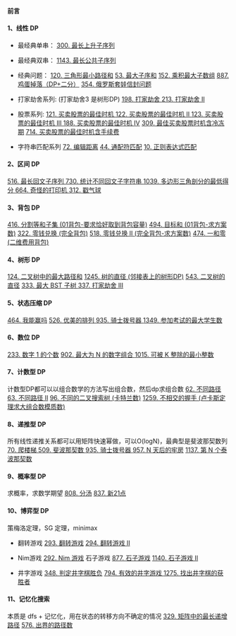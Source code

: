 
#### 前言

#### 1、线性 DP
- 最经典单串：
[300. 最长上升子序列](https://leetcode-cn.com/problems/longest-increasing-subsequence/)

- 最经典双串：
[1143. 最长公共子序列](https://leetcode-cn.com/problems/longest-common-subsequence)

- 经典问题：
[120. 三角形最小路径和](https://leetcode-cn.com/problems/triangle)
[53. 最大子序和](https://leetcode-cn.com/problems/maximum-subarray)
[152. 乘积最大子数组](https://leetcode-cn.com/problems/maximum-product-subarray)
[887. 鸡蛋掉落（DP+二分）](https://leetcode-cn.com/problems/super-egg-drop) 
[354. 俄罗斯套娃信封问题](https://leetcode-cn.com/problems/russian-doll-envelopes)

- 打家劫舍系列: (打家劫舍3 是树形DP)
[198. 打家劫舍 ](https://leetcode-cn.com/problems/house-robber)
[213. 打家劫舍 II](https://leetcode-cn.com/problems/house-robber-ii)

- 股票系列:
[121. 买卖股票的最佳时机 ](https://leetcode-cn.com/problems/best-time-to-buy-and-sell-stock)
[122. 买卖股票的最佳时机 II ](https://leetcode-cn.com/problems/best-time-to-buy-and-sell-stock-ii)
[123. 买卖股票的最佳时机 III ](https://leetcode-cn.com/problems/best-time-to-buy-and-sell-stock-iii)
[188. 买卖股票的最佳时机 IV](https://leetcode-cn.com/problems/best-time-to-buy-and-sell-stock-iv)
[309. 最佳买卖股票时机含冷冻期](https://leetcode-cn.com/problems/best-time-to-buy-and-sell-stock-with-cooldown)
[714. 买卖股票的最佳时机含手续费](https://leetcode-cn.com/problems/best-time-to-buy-and-sell-stock-with-transaction-fee)

- 字符串匹配系列
[72. 编辑距离](https://leetcode-cn.com/problems/edit-distance)
[44. 通配符匹配](https://leetcode-cn.com/problems/wildcard-matching)
[10. 正则表达式匹配](https://leetcode-cn.com/problems/regular-expression-matching)

#### 2、区间 DP
[516. 最长回文子序列 ](https://leetcode-cn.com/problems/longest-palindromic-subsequence)
[730. 统计不同回文子字符串 ](https://leetcode-cn.com/problems/count-different-palindromic-subsequences)
[1039. 多边形三角剖分的最低得分 ](https://leetcode-cn.com/problems/minimum-score-triangulation-of-polygon)
[664. 奇怪的打印机 ](https://leetcode-cn.com/problems/strange-printer)
[312. 戳气球](https://leetcode-cn.com/problems/burst-balloons)

#### 3、背包 DP
[416. 分割等和子集 (01背包-要求恰好取到背包容量)](https://leetcode-cn.com/problems/partition-equal-subset-sum)
[494. 目标和 (01背包-求方案数)](https://leetcode-cn.com/problems/target-sum)
[322. 零钱兑换 (完全背包)](https://leetcode-cn.com/problems/coin-change)
[518. 零钱兑换 II (完全背包-求方案数)](https://leetcode-cn.com/problems/coin-change-2)
[474. 一和零 (二维费用背包)](https://leetcode-cn.com/problems/ones-and-zeroes)

#### 4、树形 DP
[124. 二叉树中的最大路径和](https://leetcode-cn.com/problems/binary-tree-maximum-path-sum)
[1245. 树的直径 (邻接表上的树形DP)](https://leetcode-cn.com/problems/tree-diameter)
[543. 二叉树的直径](https://leetcode-cn.com/problems/diameter-of-binary-tree)
[333. 最大 BST 子树 ](https://leetcode-cn.com/problems/largest-bst-subtree)
[337. 打家劫舍 III](https://leetcode-cn.com/problems/house-robber-iii)

#### 5、状态压缩 DP
[464. 我能赢吗](https://leetcode-cn.com/problems/can-i-win)
[526. 优美的排列 ](https://leetcode-cn.com/problems/beautiful-arrangement)
[935. 骑士拨号器 ](https://leetcode-cn.com/problems/knight-dialer)
[1349. 参加考试的最大学生数](https://leetcode-cn.com/problems/maximum-students-taking-exam)

#### 6、数位 DP
[233. 数字 1 的个数](https://leetcode-cn.com/problems/number-of-digit-one)
[902. 最大为 N 的数字组合 ](https://leetcode-cn.com/problems/numbers-at-most-n-given-digit-set)
[1015. 可被 K 整除的最小整数](https://leetcode-cn.com/problems/smallest-integer-divisible-by-k)

#### 7、计数型 DP
计数型DP都可以以组合数学的方法写出组合数，然后dp求组合数
[62. 不同路径](https://leetcode-cn.com/problems/unique-paths)
[63. 不同路径 II](https://leetcode-cn.com/problems/unique-paths-ii)
[96. 不同的二叉搜索树 (卡特兰数)](https://leetcode-cn.com/problems/unique-binary-search-trees)
[1259. 不相交的握手 (卢卡斯定理求大组合数模质数)](https://leetcode-cn.com/problems/handshakes-that-dont-cross)

#### 8、递推型 DP
所有线性递推关系都可以用矩阵快速幂做，可以O(logN)，最典型是斐波那契数列
[70. 爬楼梯 ](https://leetcode-cn.com/problems/climbing-stairs)
[509. 斐波那契数 ](https://leetcode-cn.com/problems/fibonacci-number)
[935. 骑士拨号器 ](https://leetcode-cn.com/problems/knight-dialer)
[957. N 天后的牢房](https://leetcode-cn.com/problems/prison-cells-after-n-days)
[1137. 第 N 个泰波那契数](https://leetcode-cn.com/problems/n-th-tribonacci-number)

#### 9、概率型 DP
求概率，求数学期望
[808. 分汤](https://leetcode-cn.com/problems/soup-servings)
[837. 新21点](https://leetcode-cn.com/problems/new-21-game)

#### 10、博弈型 DP
策梅洛定理，SG 定理，minimax

- 翻转游戏
[293. 翻转游戏](https://leetcode-cn.com/problems/flip-game)
[294. 翻转游戏 II](https://leetcode-cn.com/problems/flip-game-ii)

- Nim游戏
[292. Nim 游戏](https://leetcode-cn.com/problems/nim-game)
石子游戏
[877. 石子游戏](https://leetcode-cn.com/problems/stone-game)
[1140. 石子游戏 II](https://leetcode-cn.com/problems/stone-game-ii/)

- 井字游戏
[348. 判定井字棋胜负](https://leetcode-cn.com/problems/design-tic-tac-toe)
[794. 有效的井字游戏 ](https://leetcode-cn.com/problems/valid-tic-tac-toe-state)
[1275. 找出井字棋的获胜者](https://leetcode-cn.com/problems/find-winner-on-a-tic-tac-toe-game)

#### 11、记忆化搜索
本质是 dfs + 记忆化，用在状态的转移方向不确定的情况
[329. 矩阵中的最长递增路径](https://leetcode-cn.com/problems/longest-increasing-path-in-a-matrix)
[576. 出界的路径数](https://leetcode-cn.com/problems/out-of-boundary-paths)
